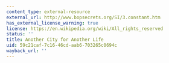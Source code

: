 ```yaml
---
content_type: external-resource
external_url: http://www.bopsecrets.org/SI/3.constant.htm
has_external_license_warning: true
license: https://en.wikipedia.org/wiki/All_rights_reserved
status: ''
title: Another City for Another Life
uid: 59c21caf-7c16-46cd-aab6-703265c0694c
wayback_url: ''
---
```

